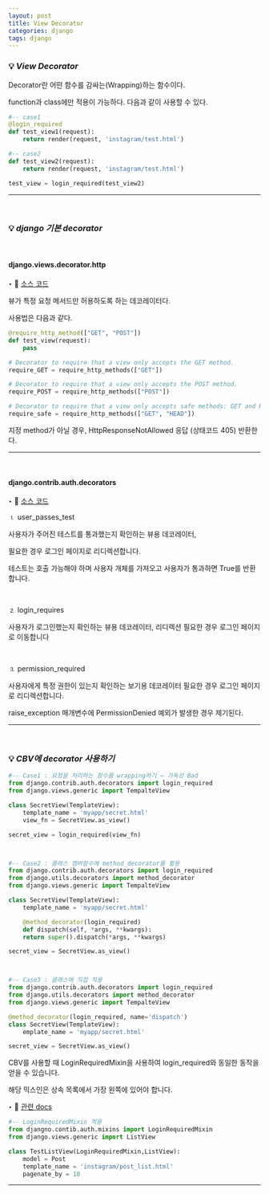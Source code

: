 ```yaml
---
layout: post
title: View Decorator
categories: django
tags: django
---
```


### 💡 ***View Decorator***

Decorator란 어떤 함수를 감싸는(Wrapping)하는 함수이다. 

function과 class에만 적용이 가능하다. 다음과 같이 사용할 수 있다.

```python
#-- case1
@login_required
def test_view1(request):
    return render(request, 'instagram/test.html')

#-- case2
def test_view2(request):
    return render(request, 'instagram/test.html')

test_view = login_required(test_view2)
```

---

<br>

### 💡 ***django 기본 decorator***

<br>

#### django.views.decorator.http

‣ 📝 [소스 코드](https://github.com/Gilbert9172/django/blob/main/django/views/decorators/http.py)

뷰가 특정 요청 메서드만 허용하도록 하는 데코레이터다. 

사용법은 다음과 같다. 

```python
@require_http_method(["GET", "POST"])
def test_view(request):
    pass

# Decorator to require that a view only accepts the GET method.
require_GET = require_http_methods(["GET"])

# Decorator to require that a view only accepts the POST method.
require_POST = require_http_methods(["POST"])

# Decorator to require that a view only accepts safe methods: GET and HEAD.
require_safe = require_http_methods(["GET", "HEAD"])
```

지정 method가 아닐 경우, HttpResponseNotAllowed 응답 (상태코드 405) 반환한다.

---

<br>

#### django.contrib.auth.decorators

‣ 📝 [소스 코드](https://github.com/Gilbert9172/django/blob/main/django/contrib/auth/decorators.py)

⒈ user_passes_test 

사용자가 주어진 테스트를 통과했는지 확인하는 뷰용 데코레이터, 

필요한 경우 로그인 페이지로 리디렉션합니다. 

테스트는 호출 가능해야 하며 사용자 개체를 가져오고 사용자가 통과하면 True를 반환합니다.

<br>

⒉ login_requires

사용자가 로그인했는지 확인하는 뷰용 데코레이터, 리디렉션 필요한 경우 로그인 페이지로 이동합니다

<br>

⒊ permission_required

사용자에게 특정 권한이 있는지 확인하는 보기용 데코레이터 필요한 경우 로그인 페이지로 리디렉션합니다. 

raise_exception 매개변수에 PermissionDenied 예외가 발생한 경우 제기된다.

---

<br>

### 💡 ***CBV에 decorator 사용하기***

```python
#-- Case1 : 요청을 처리하는 함수를 wrapping하기 → 가독성 Bad
from django.contrib.auth.decorators import login_required 
from django.views.generic import TempalteView

class SecretView(TemplateView): 
    template_name = 'myapp/secret.html'
    view_fn = SecretView.as_view()

secret_view = login_required(view_fn)



#-- Case2 : 클래스 멤버함수에 method_decorator를 활용
from django.contrib.auth.decorators import login_required 
from django.utils.decorators import method_decorator 
from django.views.generic import TempalteView

class SecretView(TemplateView): 
    template_name = 'myapp/secret.html'

    @method_decorator(login_required)
    def dispatch(self, *args, **kwargs):
    return super().dispatch(*args, **kwargs)

secret_view = SecretView.as_view()



#-- Case3 : 클래스에 직접 적용
from django.contrib.auth.decorators import login_required 
from django.utils.decorators import method_decorator 
from django.views.generic import TempalteView

@method_decorator(login_required, name='dispatch') 
class SecretView(TemplateView):
    emplate_name = 'myapp/secret.html'

secret_view = SecretView.as_view()
```

CBV를 사용할 때 LoginRequiredMixin을 사용하여 login_required와 동일한 동작을 얻을 수 있습니다. 

해당 믹스인은 상속 목록에서 가장 왼쪽에 있어야 합니다.

‣ 📝 [관련 docs](https://docs.djangoproject.com/en/3.2/topics/auth/default/)

```python
#-- LoginRequiredMixin 적용
from djangno.contib.auth.mixins import LoginRequiredMixin
from django.views.generic import ListView

class TestListView(LoginRequiredMixin,ListView):
    model = Post
    template_name = 'instagram/post_list.html'
    pagenate_by = 10
```
---